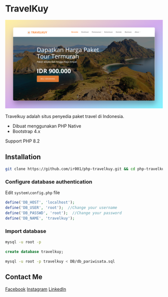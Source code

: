 # TravelKuy
![Preview](images/preview.png)


Travelkuy adalah situs penyedia paket travel di Indonesia.

  - Dibuat menggunakan PHP Native
  - Bootstrap 4.x
 
Support PHP 8.2
## Installation
```bash
git clone https://github.com/ir001/php-travelkuy.git && cd php-travelkuy.git
```
### Configure database authentication
Edit `system\config.php` file
```php
define('DB_HOST', 'localhost'); 
define('DB_USER', 'root');  //Change your username
define('DB_PASSWD', 'root');  //Change your password
define('DB_NAME', 'travelkuy'); 
```
### Import database
```bash
mysql -u root -p
```
```sql
create database travelkuy;
```
```bash
mysql -u root -p travelkuy < DB/db_pariwisata.sql
```

## Contact Me
[Facebook](https://www.facebook.com/ir001.id)
[Instagram](https://www.instagram.com/hjkwz)
[LinkedIn](https://id.linkedin.com/in/irwan-antonio)

